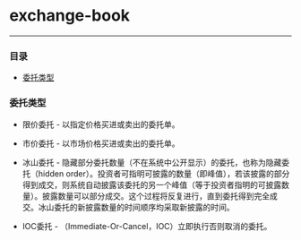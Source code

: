 # exchange-book
***
### 目录
- [委托类型](#委托类型)
    
    
    
### 委托类型

* 限价委托 - 以指定价格买进或卖出的委托单。

* 市价委托 - 以市场价格买进或卖出的委托单。

* 冰山委托 - 隐藏部分委托数量（不在系统中公开显示）的委托，也称为隐藏委托（hidden order）。投资者可指明可披露的数量（即峰值），若该披露的部分得到成交，则系统自动披露该委托的另一个峰值（等于投资者指明的可披露数量）。披露数量可以部分成交。这个过程将反复进行，直到委托得到完全成交。冰山委托的新披露数量的时间顺序均采取新披露的时间。

* IOC委托 - （Immediate-Or-Cancel，IOC）立即执行否则取消的委托。  